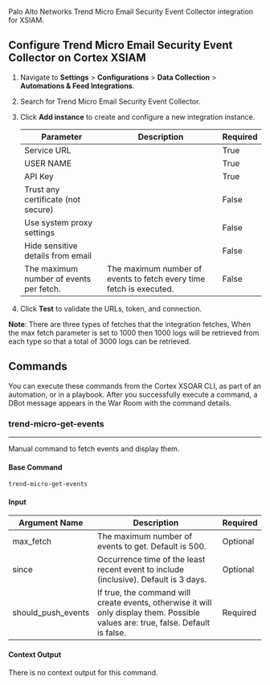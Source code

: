 Palo Alto Networks Trend Micro Email Security Event Collector integration for XSIAM.

## Configure Trend Micro Email Security Event Collector on Cortex XSIAM

1. Navigate to **Settings** > **Configurations** > **Data Collection** > **Automations & Feed Integrations**.
2. Search for Trend Micro Email Security Event Collector.
3. Click **Add instance** to create and configure a new integration instance.

    | **Parameter** | **Description** | **Required** |
    | --- | --- | --- |
    | Service URL |  | True |
    | USER NAME |  | True |
    | API Key |  | True |
    | Trust any certificate (not secure) |  | False |
    | Use system proxy settings |  | False |
    | Hide sensitive details from email |  | False |
    | The maximum number of events per fetch. | The maximum number of events to fetch every time fetch is executed. | False |

4. Click **Test** to validate the URLs, token, and connection.

**Note**: There are three types of fetches that the integration fetches, When the max fetch parameter is set to 1000 then 1000 logs will be retrieved from each type so that a total of 3000 logs can be retrieved.

## Commands

You can execute these commands from the Cortex XSOAR CLI, as part of an automation, or in a playbook.
After you successfully execute a command, a DBot message appears in the War Room with the command details.

### trend-micro-get-events

***
Manual command to fetch events and display them.

#### Base Command

`trend-micro-get-events`

#### Input

| **Argument Name** | **Description** | **Required** |
| --- | --- | --- |
| max_fetch | The maximum number of events to get. Default is 500. | Optional | 
| since | Occurrence time of the least recent event to include (inclusive). Default is 3 days. | Optional | 
| should_push_events | If true, the command will create events, otherwise it will only display them. Possible values are: true, false. Default is false. | Required | 

#### Context Output

There is no context output for this command.
